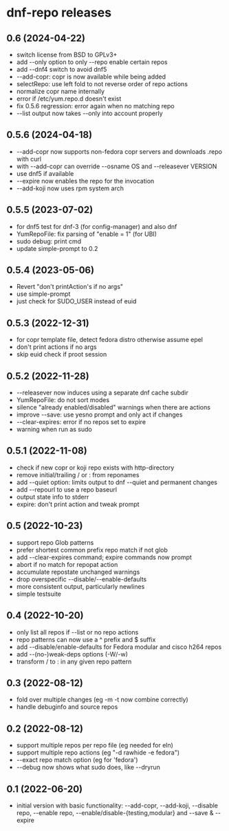 # dnf-repo releases

## 0.6 (2024-04-22)
- switch license from BSD to GPLv3+
- add --only option to only --repo enable certain repos
- add --dnf4 switch to avoid dnf5
- --add-copr: copr is now available while being added
- selectRepo: use left fold to not reverse order of repo actions
- normalize copr name internally
- error if /etc/yum.repo.d doesn't exist
- fix 0.5.6 regression: error again when no matching repo
- --list output now takes --only into account properly

## 0.5.6 (2024-04-18)
- --add-copr now supports non-fedora copr servers and downloads .repo with curl
- with --add-copr can override --osname OS and --releasever VERSION
- use dnf5 if available
- --expire now enables the repo for the invocation
- --add-koji now uses rpm system arch

## 0.5.5 (2023-07-02)
- for dnf5 test for dnf-3 (for config-manager) and also dnf
- YumRepoFile: fix parsing of "enable = 1" (for UBI)
- sudo debug: print cmd
- update simple-prompt to 0.2

## 0.5.4 (2023-05-06)
- Revert "don't printAction's if no args"
- use simple-prompt
- just check for SUDO_USER instead of euid

## 0.5.3 (2022-12-31)
- for copr template file, detect fedora distro otherwise assume epel
- don't print actions if no args
- skip euid check if proot session

## 0.5.2 (2022-11-28)
- --releasever now induces using a separate dnf cache subdir
- YumRepoFile: do not sort modes
- silence "already enabled/disabled" warnings when there are actions
- improve --save: use yesno prompt and only act if changes
- --clear-expires: error if no repos set to expire
- warning when run as sudo

## 0.5.1 (2022-11-08)
- check if new copr or koji repo exists with http-directory
- remove initial/trailing / or : from reponames
- add --quiet option: limits output to dnf --quiet and permanent changes
- add --repourl to use a repo baseurl
- output state info to stderr
- expire: don't print action and tweak prompt

## 0.5 (2022-10-23)
- support repo Glob patterns
- prefer shortest common prefix repo match if not glob
- add --clear-expires command; expire commands now prompt
- abort if no match for repopat action
- accumulate repostate unchanged warnings
- drop overspecific --disable/--enable-defaults
- more consistent output, particularly newlines
- simple testsuite

## 0.4 (2022-10-20)
- only list all repos if --list or no repo actions
- repo patterns can now use a ^ prefix and $ suffix
- add --disable/enable-defaults for Fedora modular and cisco h264 repos
- add --(no-)weak-deps options (-W/-w)
- transform / to : in any given repo pattern

## 0.3 (2022-08-12)
- fold over multiple changes (eg -m -t now combine correctly)
- handle debuginfo and source repos

## 0.2 (2022-08-12)
- support multiple repos per repo file (eg needed for eln)
- support multiple repo actions (eg "-d rawhide -e fedora")
- --exact repo match option (eg for 'fedora')
- --debug now shows what sudo does, like --dryrun

## 0.1 (2022-06-20)
- initial version with basic functionality: --add-copr, --add-koji,
  --disable repo, --enable repo, --enable/disable-{testing,modular}
  and --save & --expire

